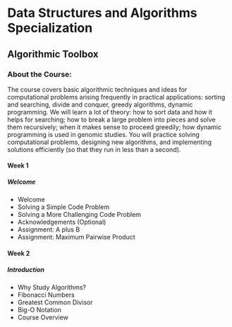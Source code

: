 # Data Structures and Algorithms Specialization
## Algorithmic Toolbox
### About the Course:
The course covers basic algorithmic techniques and ideas for computational problems arising frequently in practical applications: sorting and searching, divide and conquer, greedy algorithms, dynamic programming. We will learn a lot of theory: how to sort data and how it helps for searching; how to break a large problem into pieces and solve them recursively; when it makes sense to proceed greedily; how dynamic programming is used in genomic studies. You will practice solving computational problems, designing new algorithms, and implementing solutions efficiently (so that they run in less than a second).

#### Week 1
##### Welcome
- Welcome
- Solving a Simple Code Problem
- Solving a More Challenging Code Problem
- Acknowledgements (Optional)
- Assignment: A plus B
- Assignment: Maximum Pairwise Product

#### Week 2
##### Introduction
- Why Study Algorithms?
- Fibonacci Numbers
- Greatest Common Divisor
- Big-O Notation
- Course Overview
